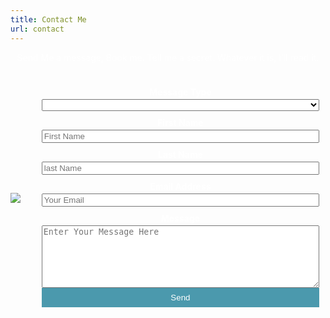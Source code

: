 ```yaml
---
title: Contact Me
url: contact
---
```


<style>
    body{
        color: white;
        flex-grow: 1;
    }

    form#contact_form {
        display: flex;
        flex-direction: column;
        text-align: center;
    }

    form input:hover, form textarea:hover {
        opacity: .8;
    }

    .page_content {
        display: flex;
        flex-direction: row;
        align-items: center;
        flex-wrap: wrap;
    }

    .page_image {
        min-height: 100vh;
        flex-grow: 1;
    }

    .form_div {
        flex-grow:1;
        padding: 0 10px;
    }

    .form_div p {
        text-align: center;
    }
    
    .slide img {
        max-height: 70vh;
    }

    .simple-form li {
        list-style: none;
    }

    .simple-form li {
    	padding: 0;
    	display: block;
    	list-style: none;
    	margin: 10px 0 0 0;
    }
    .simple-form label{
    	margin:0 0 3px 0;
    	padding:0px;
    	display:block;
    	font-weight: bold;
    }
    
    .simple-form .field-select {
        width: 100%;
    }

    .simple-form .field-text {
        width: 100%;
    }

    .simple-form .field-text-area {
        width: 100%;
        height: 100px;

    }

    .simple-form button {
        width: 100%;
        background: #4B99AD;
	    padding: 8px 15px 8px 15px;
	    border: none;
	    color: #fff;
    }
    
    .simple-form button:hover {
        background: #4691A4;
	    box-shadow:none;
	    -moz-box-shadow:none;
	    -webkit-box-shadow:none;
    }

    .slide-meta-title a.a-clean {
        font-weight: bold;
        text-transform: uppercase;
    }

    .content ul {
        margin-left: 0;
    }

    p.prompt{
        text-align: center;
    }

    .simple-form {
        border-radius: 8px;
    }

</style>

<div>
<p class="prompt">Send Me a message, Book me. Tell me a secret.  Whatever it is, I'll read it.</p>
<div class="page_content">
    <img src="/img/dvontre_sitting.jpg" class="form_image"></img>
    <div class="form_div">
        <form class="my_form" accept-charset="UTF-8" id="contact_form" onsubmit="return postToGoogleContact()">
            <ul class="simple-form">
                <li>
                    <label>Message Type</label>
                    <select name-"entry.655591075" data-name="Message Type" id="message-type" class="field-select">
                        <option value="" default></option>
                        <option value="Booking Request">Booking Request</option>
                        <option value="Question">Question</option>
                        <option value="Other">Other</option>
                    </select>
                </li>
                <li>
                    <label>First Name</label>
                    <input type="text" name="entry.39487584" data-name="First Name" id="first_name" placeholder="First Name" class="field-text" required>
                </li>
                <li>
                    <label>Last Name </label>
                    <input type="text" name="entry.1155815832" data-name="Last Name" id="last_name" placeholder="last Name" class="field-text" required>
                </li>
                <li>
                    <label>Email Address</label>
                    <input type="text" name="entry.184737677" data-name="Email" id="email" placeholder="Your Email" class="field-text" required>
                </li>
                <li>
                    <label>Message</label>
                    <textarea type="text" name="entry.1425066417" data-name="Message" id="message" placeholder="Enter Your Message Here" class="field-text-area" required></textarea>
                </li>
                <button type="submit">Send</button>
            </ul>
        </form>
    </div>
</div>
</div>
<script src="https://ajax.googleapis.com/ajax/libs/jquery/3.3.1/jquery.min.js"></script>

<script>
    function postToGoogleContact() {
      var field1 = $("#first_name").val();
      var field2 = $("#last_name").val();
      var field3 = $("#email").val();
      var field4 = $("#message").val();
      var field5 = $("#message-type").val();

      $.ajax({
        url: "https://docs.google.com/forms/u/0/d/e/1FAIpQLScnpWsrHs47T8G8-lkR4Fc09TRonrwFj4HHad6t_yG2IFrfUw/formResponse",
          
        //add your google form generated numbers below which are also the 'names' of your inputs     
        data: {
          "entry.39487584": field1,
          "entry.1155815832": field2,
          "entry.184737677": field3,
          "entry.1425066417": field5,
          "entry.655591075": field5
            
        },
        type: "POST",
        dataType: "xml",
        success: function (d) {
          $('#contact_form').trigger('reset');
        },
        error: function (x, y, z) {
          $('#contact_form').trigger('reset');
        }
      });
      return false;
    }
</script>

